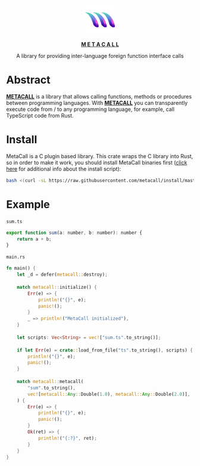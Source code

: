 <div align="center">
  <a href="https://metacall.io" target="_blank"><img src="https://raw.githubusercontent.com/metacall/core/master/deploy/images/logo.png" alt="M E T A C A L L" style="max-width:100%; margin: 0 auto;" width="80" height="80">
  <p><b>M E T A C A L L</b></p></a>
  <p>A library for providing inter-language foreign function interface calls</p>
</div>

# Abstract

**[METACALL](https://github.com/metacall/core)** is a library that allows calling functions, methods or procedures between programming languages. With **[METACALL](https://github.com/metacall/core)** you can transparently execute code from / to any programming language, for example, call TypeScript code from Rust.

# Install

MetaCall is a C plugin based library. This crate wraps the C library into Rust, so in order to make it work, you should install MetaCall binaries first ([click here](https://github.com/metacall/install) for additional info about the install script):
``` sh
bash <(curl -sL https://raw.githubusercontent.com/metacall/install/master/install.sh)
```

# Example

`sum.ts`
``` javascript
export function sum(a: number, b: number): number {
	return a + b;
}
```

`main.rs`
``` rust
fn main() {
    let _d = defer(metacall::destroy);

    match metacall::initialize() {
        Err(e) => {
            println!("{}", e);
            panic!();
        }
        _ => println!("MetaCall initialized"),
    }

    let scripts: Vec<String> = vec!["sum.ts".to_string()];

    if let Err(e) = crate::load_from_file("ts".to_string(), scripts) {
        println!("{}", e);
        panic!();
    }

    match metacall::metacall(
        "sum".to_string(),
        vec![metacall::Any::Double(1.0), metacall::Any::Double(2.0)],
    ) {
        Err(e) => {
            println!("{}", e);
            panic!();
        }
        Ok(ret) => {
            println!("{:?}", ret);
        }
    }
}
```
